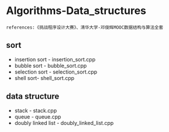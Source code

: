 # Algorithms-Data_structures
`references:《挑战程序设计大赛》、清华大学-邓俊辉MOOC数据结构与算法全套`
## sort
- insertion sort - insertion_sort.cpp
- bubble sort - bubble_sort.cpp
- selection sort - selection_sort.cpp
- shell sort- shell_sort.cpp
## data structure
- stack - stack.cpp
- queue - queue.cpp
- doubly linked list - doubly_linked_list.cpp
